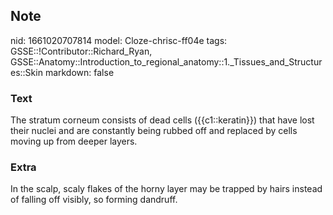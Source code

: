 ## Note
nid: 1661020707814
model: Cloze-chrisc-ff04e
tags: GSSE::!Contributor::Richard_Ryan, GSSE::Anatomy::Introduction_to_regional_anatomy::1._Tissues_and_Structures::Skin
markdown: false

### Text
<div class='toggle'>
  The stratum corneum consists of dead cells ({{c1::keratin}}) that
  have lost their nuclei and are constantly being rubbed off and
  replaced by cells moving up from deeper layers.
</div>

### Extra
<p id="c3e6e7f2-a5ab-4b93-bb37-908349207ed8" class="">In the scalp,
scaly flakes of the horny layer may be trapped by hairs instead of
falling off visibly, so forming dandruff.
